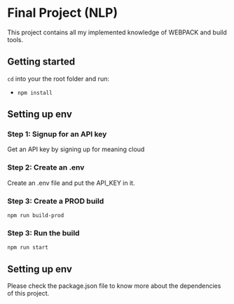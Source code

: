 # Final Project (NLP)

This project contains all my implemented knowledge of WEBPACK and build tools.

## Getting started

`cd` into your the root folder and run:

- `npm install`

## Setting up env

### Step 1: Signup for an API key

Get an API key by signing up for meaning cloud

### Step 2: Create an .env

Create an .env file and put the API_KEY in it.

### Step 3: Create a PROD build

`npm run build-prod`

### Step 3: Run the build

`npm run start`

## Setting up env

Please check the package.json file to know more about the dependencies of this project.
